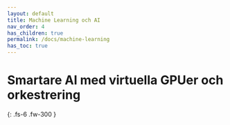 ```yaml
---
layout: default
title: Machine Learning och AI
nav_order: 4
has_children: true
permalink: /docs/machine-learning
has_toc: true
---
```


# Smartare AI med virtuella GPUer och orkestrering


{: .fs-6 .fw-300 }